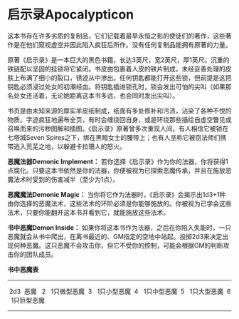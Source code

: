 # 启示录Apocalypticon

这本书存在许多劣质的复制品，它们记载着最早永恒之影的使徒们的著作，这些著作是在他们窥视虚空并因此陷入疯狂后所作。没有任何复制品能拥有原著的力量。

原著《启示录》是一本巨大的黑色书籍，长达3英尺，宽2英尺，厚1英尺。沉重的铁链配以坚固的挂锁将它紧闭。书皮由包裹着人皮的铁片制成，未经妥善处理的皮肤上布满了细小的裂口，锈迹从中渗出。任何钥匙都能打开这些锁，但前提是这把钥匙必须浸过处女的初潮经血。将钥匙插进锁孔时，锁会发出可怕的尖叫（如果那名处女还活着，无论她距离这本书多远，也会同时发出尖叫）。

书页是由未知来源的厚实羊皮纸制成，纸面有多处修补和污渍，沾染了各种不悦的物质。字迹疯狂地遍布全页，有时会缠绕回自身，或是环绕那些描绘自虚空瞥见或召唤而来的污秽图解和插图。《启示录》原著曾多次重现人间。有人相信它被锁在七塔城Seven
Spires之下，绑在黑暗女士的腰带上；也有人坚称它被窃法师们携带逃入荒芜之地，以躲避卡拉珊人的怒火。

**恶魔法器Demonic Implement：**
若你选择《启示录》作为你的法器，你将获得1点腐化。只要这本书依然是你的法器，你便被视为已探索恶魔传承，并且在施放恶魔法术时受到的伤害减半（至少为1点）。

**恶魔魔法Demonic Magic：**
当你将它作为法器时，《启示录》会揭示出1d3+1种由你选择的恶魔法术，这些法术的环阶必须是你能够施放的。你被视为已学会这些法术，只要你能翻开这本书并看到它，就能施放这些法术。

**书中恶魔Demon Inside：**
如果你将这本书作为法器，之后在你陷入失能时，一只恶魔就会从书中爬出，在离书最近的、GM指定的空地中站起。投掷2d3来决定出现何种恶魔。这只恶魔不会攻击你，但它不受你的控制，可能会根据GM的判断攻击你的团队成员。

**书中恶魔表**

  ------ ---------------
   2d3    恶魔 
   2       1只微型恶魔
   3       1只小型恶魔
   4       1只中型恶魔
   5       1只大型恶魔
   6       1只巨型恶魔
  ------ ---------------

